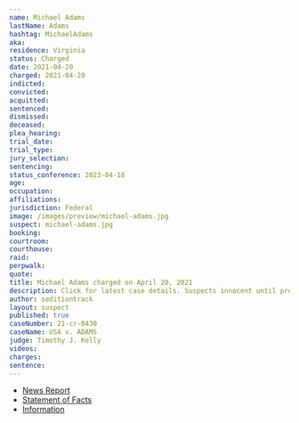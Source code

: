 ```yaml
---
name: Michael Adams
lastName: Adams
hashtag: MichaelAdams
aka:
residence: Virginia
status: Charged
date: 2021-04-20
charged: 2021-04-20
indicted:
convicted:
acquitted:
sentenced:
dismissed:
deceased:
plea_hearing:
trial_date:
trial_type:
jury_selection:
sentencing:
status_conference: 2023-04-18
age:
occupation:
affiliations:
jurisdiction: Federal
image: /images/preview/michael-adams.jpg
suspect: michael-adams.jpg
booking:
courtroom:
courthouse:
raid:
perpwalk:
quote:
title: Michael Adams charged on April 20, 2021
description: Click for latest case details. Suspects innocent until proven guilty.
author: seditiontrack
layout: suspect
published: true
caseNumber: 21-cr-0430
caseName: USA v. ADAMS
judge: Timothy J. Kelly
videos:
charges:
sentence:
---
```

- [News Report](https://www.yahoo.com/entertainment/active-duty-marine-charged-fighting-191450996.html)
- [Statement of Facts](https://www.justice.gov/usao-dc/case-multi-defendant/file/1519246/download)
- [Information](https://www.justice.gov/usao-dc/case-multi-defendant/file/1519251/download)
